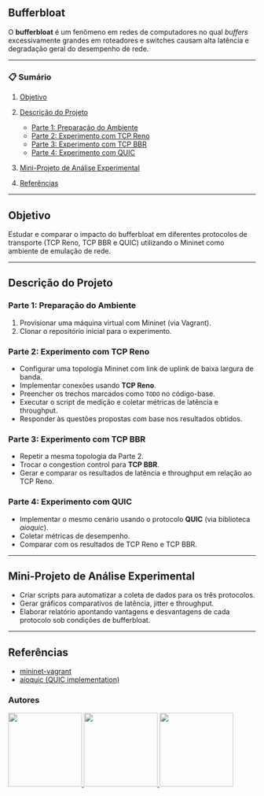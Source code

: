 ## Bufferbloat

O **bufferbloat** é um fenômeno em redes de computadores no qual *buffers* excessivamente grandes em roteadores e switches causam alta latência e degradação geral do desempenho de rede.

---

### 📋 Sumário

1. [Objetivo](#objetivo)
2. [Descrição do Projeto](#descri%C3%A7%C3%A3o-do-projeto)

   * [Parte 1: Preparação do Ambiente](#parte-1-prepara%C3%A7%C3%A3o-do-ambiente)
   * [Parte 2: Experimento com TCP Reno](#parte-2-experimento-com-tcp-reno)
   * [Parte 3: Experimento com TCP BBR](#parte-3-experimento-com-tcp-bbr)
   * [Parte 4: Experimento com QUIC](#parte-4-experimento-com-quic)
3. [Mini-Projeto de Análise Experimental](#mini-projeto-de-an%C3%A1lise-experimental)
4. [Referências](#refer%C3%AAncias)

---

## Objetivo

Estudar e comparar o impacto do bufferbloat em diferentes protocolos de transporte (TCP Reno, TCP BBR e QUIC) utilizando o Mininet como ambiente de emulação de rede.

---

## Descrição do Projeto

### Parte 1: Preparação do Ambiente

1. Provisionar uma máquina virtual com Mininet (via Vagrant).
2. Clonar o repositório inicial para o experimento.

### Parte 2: Experimento com TCP Reno

* Configurar uma topologia Mininet com link de uplink de baixa largura de banda.
* Implementar conexões usando **TCP Reno**.
* Preencher os trechos marcados como `TODO` no código-base.
* Executar o script de medição e coletar métricas de latência e throughput.
* Responder às questões propostas com base nos resultados obtidos.

### Parte 3: Experimento com TCP BBR

* Repetir a mesma topologia da Parte 2.
* Trocar o congestion control para **TCP BBR**.
* Gerar e comparar os resultados de latência e throughput em relação ao TCP Reno.

### Parte 4: Experimento com QUIC

* Implementar o mesmo cenário usando o protocolo **QUIC** (via biblioteca *aioquic*).
* Coletar métricas de desempenho.
* Comparar com os resultados de TCP Reno e TCP BBR.

---

## Mini-Projeto de Análise Experimental

* Criar scripts para automatizar a coleta de dados para os três protocolos.
* Gerar gráficos comparativos de latência, jitter e throughput.
* Elaborar relatório apontando vantagens e desvantagens de cada protocolo sob condições de bufferbloat.

---

## Referências

* [mininet-vagrant](https://github.com/skywardpixel/mininet-vagrant)
* [aioquic (QUIC implementation)](https://github.com/aiortc/aioquic)



### Autores

<a href="https://github.com/andradenathan">
    <img src="https://avatars.githubusercontent.com/u/42661561?v=4" width="150px"/>
</a>
<a href="https://github.com/0nerb">
    <img src="https://avatars.githubusercontent.com/u/126625129?v=4" width="150px" />
</a>
<a href="https://github.com/MMuhen">
    <img src="https://avatars.githubusercontent.com/u/139181000?v=4" width="150px" />
</a>

